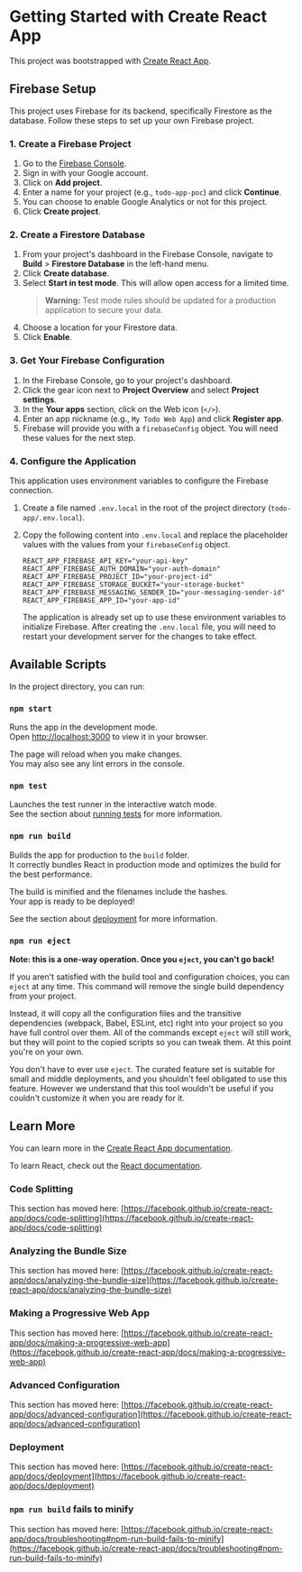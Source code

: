 # Getting Started with Create React App

This project was bootstrapped with [Create React App](https://github.com/facebook/create-react-app).

## Firebase Setup

This project uses Firebase for its backend, specifically Firestore as the database. Follow these steps to set up your own Firebase project.

### 1. Create a Firebase Project

1.  Go to the [Firebase Console](https://console.firebase.google.com/).
2.  Sign in with your Google account.
3.  Click on **Add project**.
4.  Enter a name for your project (e.g., `todo-app-poc`) and click **Continue**.
5.  You can choose to enable Google Analytics or not for this project.
6.  Click **Create project**.

### 2. Create a Firestore Database

1.  From your project's dashboard in the Firebase Console, navigate to **Build** > **Firestore Database** in the left-hand menu.
2.  Click **Create database**.
3.  Select **Start in test mode**. This will allow open access for a limited time.
    > **Warning:** Test mode rules should be updated for a production application to secure your data.
4.  Choose a location for your Firestore data.
5.  Click **Enable**.

### 3. Get Your Firebase Configuration

1.  In the Firebase Console, go to your project's dashboard.
2.  Click the gear icon next to **Project Overview** and select **Project settings**.
3.  In the **Your apps** section, click on the Web icon (`</>`).
4.  Enter an app nickname (e.g., `My Todo Web App`) and click **Register app**.
5.  Firebase will provide you with a `firebaseConfig` object. You will need these values for the next step.

### 4. Configure the Application

This application uses environment variables to configure the Firebase connection.

1.  Create a file named `.env.local` in the root of the project directory (`todo-app/.env.local`).
2.  Copy the following content into `.env.local` and replace the placeholder values with the values from your `firebaseConfig` object.

    ```
    REACT_APP_FIREBASE_API_KEY="your-api-key"
    REACT_APP_FIREBASE_AUTH_DOMAIN="your-auth-domain"
    REACT_APP_FIREBASE_PROJECT_ID="your-project-id"
    REACT_APP_FIREBASE_STORAGE_BUCKET="your-storage-bucket"
    REACT_APP_FIREBASE_MESSAGING_SENDER_ID="your-messaging-sender-id"
    REACT_APP_FIREBASE_APP_ID="your-app-id"
    ```

    The application is already set up to use these environment variables to initialize Firebase. After creating the `.env.local` file, you will need to restart your development server for the changes to take effect.

## Available Scripts

In the project directory, you can run:

### `npm start`

Runs the app in the development mode.\
Open [http://localhost:3000](http://localhost:3000) to view it in your browser.

The page will reload when you make changes.\
You may also see any lint errors in the console.

### `npm test`

Launches the test runner in the interactive watch mode.\
See the section about [running tests](https://facebook.github.io/create-react-app/docs/running-tests) for more information.

### `npm run build`

Builds the app for production to the `build` folder.\
It correctly bundles React in production mode and optimizes the build for the best performance.

The build is minified and the filenames include the hashes.\
Your app is ready to be deployed!

See the section about [deployment](https://facebook.github.io/create-react-app/docs/deployment) for more information.

### `npm run eject`

**Note: this is a one-way operation. Once you `eject`, you can't go back!**

If you aren't satisfied with the build tool and configuration choices, you can `eject` at any time. This command will remove the single build dependency from your project.

Instead, it will copy all the configuration files and the transitive dependencies (webpack, Babel, ESLint, etc) right into your project so you have full control over them. All of the commands except `eject` will still work, but they will point to the copied scripts so you can tweak them. At this point you're on your own.

You don't have to ever use `eject`. The curated feature set is suitable for small and middle deployments, and you shouldn't feel obligated to use this feature. However we understand that this tool wouldn't be useful if you couldn't customize it when you are ready for it.

## Learn More

You can learn more in the [Create React App documentation](https://facebook.github.io/create-react-app/docs/getting-started).

To learn React, check out the [React documentation](https://reactjs.org/).

### Code Splitting

This section has moved here: [https://facebook.github.io/create-react-app/docs/code-splitting](https://facebook.github.io/create-react-app/docs/code-splitting)

### Analyzing the Bundle Size

This section has moved here: [https://facebook.github.io/create-react-app/docs/analyzing-the-bundle-size](https://facebook.github.io/create-react-app/docs/analyzing-the-bundle-size)

### Making a Progressive Web App

This section has moved here: [https://facebook.github.io/create-react-app/docs/making-a-progressive-web-app](https://facebook.github.io/create-react-app/docs/making-a-progressive-web-app)

### Advanced Configuration

This section has moved here: [https://facebook.github.io/create-react-app/docs/advanced-configuration](https://facebook.github.io/create-react-app/docs/advanced-configuration)

### Deployment

This section has moved here: [https://facebook.github.io/create-react-app/docs/deployment](https://facebook.github.io/create-react-app/docs/deployment)

### `npm run build` fails to minify

This section has moved here: [https://facebook.github.io/create-react-app/docs/troubleshooting#npm-run-build-fails-to-minify](https://facebook.github.io/create-react-app/docs/troubleshooting#npm-run-build-fails-to-minify)
